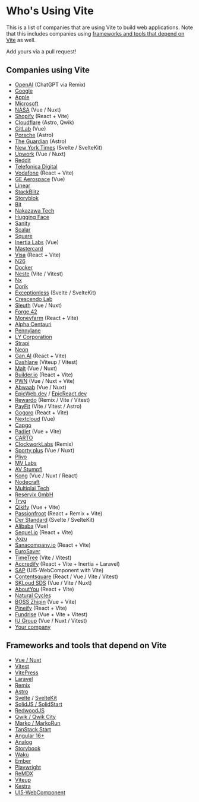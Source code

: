 # Who's Using Vite

This is a list of companies that are using Vite to build web applications. Note that this includes companies using [frameworks and tools that depend on Vite](#frameworks-and-tools-that-depend-on-vite) as well.

Add yours via a pull request!

## Companies using Vite

- [OpenAI](https://openai.com/) (ChatGPT via Remix)
- [Google](https://google.com/)
- [Apple](https://apple.com/)
- [Microsoft](https://microsoft.com/)
- [NASA](https://nasa.gov/) (Vue / Nuxt)
- [Shopify](https://shopify.com/) (React + Vite)
- [Cloudflare](https://cloudflare.com/) (Astro, Qwik)
- [GitLab](https://about.gitlab.com/) (Vue)
- [Porsche](https://porsche.com/) (Astro)
- [The Guardian](https://theguardian.com/) (Astro)
- [New York Times](https://nytimes.com/) (Svelte / SvelteKit)
- [Upwork](https://upwork.com/) (Vue / Nuxt)
- [Reddit](https://reddit.com/)
- [Telefonica Digital](https://telefonica.com/)
- [Vodafone](https://vodafone.com/) (React + Vite)
- [GE Aerospace](https://geaerospace.com/) (Vue)
- [Linear](https://linear.app/)
- [StackBlitz](https://stackblitz.com/)
- [Storyblok](https://storyblok.com/)
- [Bit](https://bit.dev/)
- [Nakazawa Tech](https://nakazawa.tech/)
- [Hugging Face](https://huggingface.co/)
- [Sanity](https://sanity.io/)
- [Scalar](https://scalar.com/)
- [Square](https://squareup.com/)
- [Inertia Labs](https://inertia.social/) (Vue)
- [Mastercard](https://mastercard.com/)
- [Visa](https://visa.com/) (React + Vite)
- [N26](https://n26.com/)
- [Docker](https://docker.com/)
- [Neste](https://neste.com/) (Vite / Vitest)
- [Nx](https://nx.dev/)
- [Dorik](https://dorik.com/)
- [Exceptionless](https://exceptionless.com/) (Svelte / SvelteKit)
- [Crescendo Lab](https://crescendo-lab.com/)
- [Sleuth](https://sleuth.io/) (Vue / Nuxt)
- [Forge 42](https://forge42.com/)
- [Moneyfarm](https://moneyfarm.com/) (React + Vite)
- [Alpha Centauri](https://alpha-centauri.com/)
- [Pennylane](https://pennylane.tech/)
- [LY Corporation](https://ly.com/)
- [Strapi](https://strapi.io/)
- [Neon](https://neon.tech/)
- [Gan.AI](https://gan.ai/) (React + Vite)
- [Dashlane](https://dashlane.com/) (Viteup / Vitest)
- [Malt](https://malt.com/) (Vue / Nuxt)
- [Builder.io](https://builder.io/) (React + Vite)
- [PWN](https://pwn.pl/) (Vue / Nuxt + Vite)
- [Abwaab](https://abwaab.me/) (Vue / Nuxt)
- [EpicWeb.dev](https://epicweb.dev/) / [EpicReact.dev](https://epicreact.dev/)
- [Rewardo](https://rewardo.io/) (Remix / Vite / Vitest)
- [PayFit](https://payfit.com/) (Vite / Vitest / Astro)
- [Gogoro](https://gogoro.com/) (React + Vite)
- [Nextcloud](https://nextcloud.com/) (Vue)
- [Capgo](https://capgo.app/)
- [Padlet](https://padlet.com/) (Vue + Vite)
- [CARTO](https://carto.com/)
- [ClockworkLabs](https://clockworklabs.io/) (Remix)
- [Sporty.plus](https://sporty.plus/) (Vue / Nuxt)
- [Plivo](https://plivo.com/)
- [MV Labs](https://mv-labs.com/)
- [AV Stumpfl](https://avstumpfl.com/)
- [Kong](https://konghq.com/) (Vue / Nuxt / React)
- [Nodecraft](https://nodecraft.com/)
- [Multiplai Tech](https://multiplai.io/)
- [Reservix GmbH](https://reservix.de/)
- [Tryg](https://tryg.com/)
- [Qikify](https://qikify.com/) (Vue + Vite)
- [Passionfroot](https://passionfroot.me/) (React + Remix + Vite)
- [Der Standard](https://derstandard.at/) (Svelte / SvelteKit)
- [Alibaba](https://alibaba.com/) (Vue)
- [Sequel.io](https://sequel.io/) (React + Vite)
- [Jozu](https://jozu.io/)
- [Sanacompany.io](https://sanacompany.io/) (React + Vite)
- [EuroSaver](https://eurosaver.com/)
- [TimeTree](https://timetreeapp.com/) (Vite / Vitest)
- [Accredify](https://accredify.io/) (React + Vite + Inertia + Laravel)
- [SAP](https://sap.com/) (UI5-WebComponent with Vite)
- [Contentsquare](https://contentsquare.com/) (React / Vue / Vite / Vitest)
- [SKLoud SDS](https://skloud.io/) (Vue / Vite / Nuxt)
- [AboutYou](https://aboutyou.com/) (React + Vite)
- [Natural Cycles](https://naturalcycles.com/)
- [BOSS Zhipin](https://zhipin.com/) (Vue + Vite)
- [Pineify](https://pineify.com/) (React + Vite)
- [Fundrise](https://fundrise.com/) (Vue + Vite + Vitest)
- [IU Group](https://iu-group.com/) (Vue / Nuxt / Vitest)
- [Your company](https://github.com/vitejs/companies-using-vite/edit/main/README.md)

## Frameworks and tools that depend on Vite

- [Vue / Nuxt](https://nuxt.com/)
- [Vitest](https://vitest.dev/)
- [VitePress](https://vitepress.dev/)
- [Laravel](https://laravel.com/docs/vite)
- [Remix](https://remix.run/)
- [Astro](https://astro.build/)
- [Svelte](https://svelte.dev/) / [SvelteKit](https://kit.svelte.dev/)
- [SolidJS / SolidStart](https://start.solidjs.com/)
- [RedwoodJS](https://redwoodjs.com/)
- [Qwik / Qwik City](https://qwik.dev/)
- [Marko / MarkoRun](https://markojs.com/)
- [TanStack Start](https://tanstack.com/start/latest)
- [Angular 16+](https://blog.angular.dev/angular-v16-is-here-4d7a28ec680d)
- [Analog](https://analogjs.org/)
- [Storybook](https://storybook.js.org/)
- [Waku](https://waku.gg/)
- [Ember](https://emberjs.com/)
- [Playwright](https://playwright.dev/)
- [ReMDX](https://github.com/nkzw-tech/remdx)
- [Viteup](https://github.com/ziir/viteup/)
- [Kestra](https://kestra.io/)
- [UI5-WebComponent](https://sap.github.io/ui5-webcomponents/)
